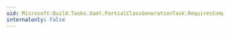 ```yaml
---
uid: Microsoft.Build.Tasks.Xaml.PartialClassGenerationTask.RequiresCompilationPass2
internalonly: False
---
```


